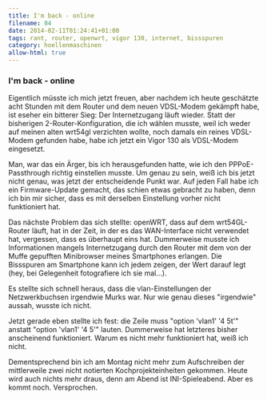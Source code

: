 ```yaml
---
title: I'm back - online
filename: 84
date: 2014-02-11T01:24:41+01:00
tags: rant, router, openwrt, vigor 130, internet, bissspuren
category: hoellenmaschinen
allow-html: true
---
```

### I'm back - online

<p>Eigentlich müsste ich mich jetzt freuen, aber nachdem ich heute geschätzte acht Stunden mit dem Router und dem neuen VDSL-Modem gekämpft habe, ist eseher ein bitterer Sieg: Der Internetzugang läuft wieder. Statt der bisherigen 2-Router-Konfiguration, die ich wählen musste, weil ich weder auf meinen alten wrt54gl verzichten wollte, noch damals ein reines VDSL-Modem gefunden habe, habe ich jetzt ein Vigor 130 als VDSL-Modem eingesetzt.</p>

<p>Man, war das ein Ärger, bis ich herausgefunden hatte, wie ich den PPPoE-Passthrough richtig einstellen musste. Um genau zu sein, weiß ich bis jetzt nicht genau, was jetzt der entscheidende Punkt war. Auf jeden Fall habe ich ein Firmware-Update gemacht, das schien etwas gebracht zu haben, denn ich bin mir sicher, dass es mit derselben Einstellung vorher nicht funktioniert hat.</p>

<p>Das nächste Problem das sich stellte: openWRT, dass auf dem wrt54GL-Router läuft, hat in der Zeit, in der es das WAN-Interface nicht verwendet hat, vergessen, dass es überhaupt eins hat. Dummerweise musste ich Informationen mangels Internetzugang durch den Router mit dem von der Muffe gepufften Minibrowser meines Smartphones erlangen. Die Bissspuren am Smartphone kann ich jedem zeigen, der Wert darauf legt (hey, bei Gelegenheit fotografiere ich sie mal...).</p>

<p>Es stellte sich schnell heraus, dass die vlan-Einstellungen der Netzwerkbuchsen irgendwie Murks war. Nur wie genau dieses "irgendwie" aussah, wusste ich nicht.</p>

<p>Jetzt gerade eben stellte ich fest: die Zeile muss "option 'vlan1' '4 5t'" anstatt "option 'vlan1' '4 5'" lauten. Dummerweise hat letzteres bisher anscheinend funktioniert. Warum es nicht mehr funktioniert hat, weiß ich nicht.</p>

<p>Dementsprechend bin ich am Montag nicht mehr zum Aufschreiben der mittlerweile zwei nicht notierten Kochprojekteinheiten gekommen. Heute wird auch nichts mehr draus, denn am Abend ist INI-Spieleabend. Aber es kommt noch. Versprochen.</p>


